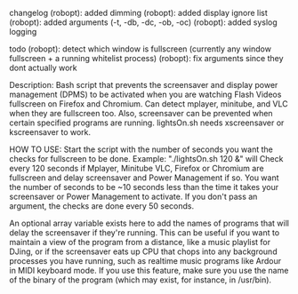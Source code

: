
 changelog
 (robopt): added dimming
 (robopt): added display ignore list
 (robopt): added arguments (-t, -db, -dc, -ob, -oc)
 (robopt): added syslog logging

todo
 (robopt): detect which window is fullscreen (currently any window fullscreen + a running whitelist process)
 (robopt): fix arguments since they dont actually work 

 Description: Bash script that prevents the screensaver and display power
 management (DPMS) to be activated when you are watching Flash Videos
 fullscreen on Firefox and Chromium.
 Can detect mplayer, minitube, and VLC when they are fullscreen too.
 Also, screensaver can be prevented when certain specified programs are running.
 lightsOn.sh needs xscreensaver or kscreensaver to work.

 HOW TO USE: Start the script with the number of seconds you want the checks
 for fullscreen to be done. Example:
 "./lightsOn.sh 120 &" will Check every 120 seconds if Mplayer, Minitube
 VLC, Firefox or Chromium are fullscreen and delay screensaver and Power Management if so.
 You want the number of seconds to be ~10 seconds less than the time it takes
 your screensaver or Power Management to activate.
 If you don't pass an argument, the checks are done every 50 seconds.

 An optional array variable exists here to add the names of programs that will delay the screensaver if they're running.
 This can be useful if you want to maintain a view of the program from a distance, like a music playlist for DJing,
 or if the screensaver eats up CPU that chops into any background processes you have running,
 such as realtime music programs like Ardour in MIDI keyboard mode.
 If you use this feature, make sure you use the name of the binary of the program (which may exist, for instance, in /usr/bin).